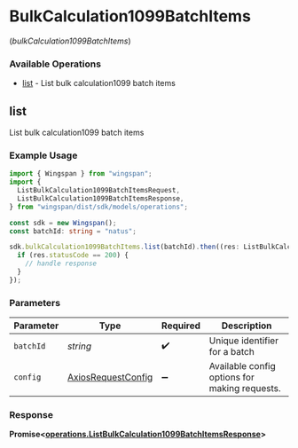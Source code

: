 # BulkCalculation1099BatchItems
(*bulkCalculation1099BatchItems*)

### Available Operations

* [list](#list) - List bulk calculation1099 batch items

## list

List bulk calculation1099 batch items

### Example Usage

```typescript
import { Wingspan } from "wingspan";
import {
  ListBulkCalculation1099BatchItemsRequest,
  ListBulkCalculation1099BatchItemsResponse,
} from "wingspan/dist/sdk/models/operations";

const sdk = new Wingspan();
const batchId: string = "natus";

sdk.bulkCalculation1099BatchItems.list(batchId).then((res: ListBulkCalculation1099BatchItemsResponse) => {
  if (res.statusCode == 200) {
    // handle response
  }
});
```

### Parameters

| Parameter                                                    | Type                                                         | Required                                                     | Description                                                  |
| ------------------------------------------------------------ | ------------------------------------------------------------ | ------------------------------------------------------------ | ------------------------------------------------------------ |
| `batchId`                                                    | *string*                                                     | :heavy_check_mark:                                           | Unique identifier for a batch                                |
| `config`                                                     | [AxiosRequestConfig](https://axios-http.com/docs/req_config) | :heavy_minus_sign:                                           | Available config options for making requests.                |


### Response

**Promise<[operations.ListBulkCalculation1099BatchItemsResponse](../../models/operations/listbulkcalculation1099batchitemsresponse.md)>**

